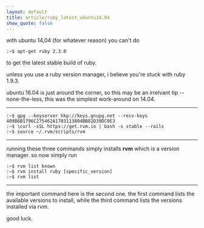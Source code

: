 ```yaml
---
layout: default
title: article/ruby_latest_ubuntu14.04
show_quote: false
---
```


with ubuntu 14,04 (for whatever reason) you can't do

    :~$ apt-get ruby 2.3.0

to get the latest stable build of ruby. 

unless you use a ruby version manager, i believe you're stuck with ruby 1.9.3.

ubuntu 16.04 is just around the corner, so this may be an irrelvant
tip -- none-the-less, this was the simplest work-around on 14.04.

* * *

    :~$ gpg --keyserver hkp://keys.gnupg.net --recv-keys 409B6B1796C275462A1703113804BB82D39DC0E3
    :~$ \curl -sSL https://get.rvm.io | bash -s stable --rails
    :~$ source ~/.rvm/scripts/rvm

* * *

running these three commands simply installs **rvm** which is a version manager. so now simply run

    :~$ rvm list known
    :~$ rvm install ruby [specific_version]
    :~$ rvm list

* * *

the important command here is the second one. the first command lists the available versions to install, while
the third command lists the versions installed via rvm.

good luck.
